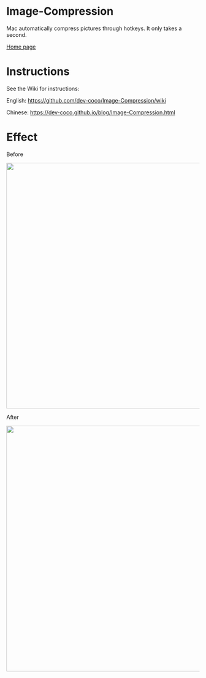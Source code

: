# Image-Compression
Mac automatically compress pictures through hotkeys. It only takes a second.

[Home page](https://dev-coco.github.io/)
# Instructions
See the Wiki for instructions:

English: https://github.com/dev-coco/Image-Compression/wiki

Chinese: https://dev-coco.github.io/blog/Image-Compression.html
# Effect
Before

<img src="http://dev-coco.github.io/images/Image-Compression-wiki/3.png" width="640">

After

<img src="http://dev-coco.github.io/images/Image-Compression-wiki/4.png" width="640">

